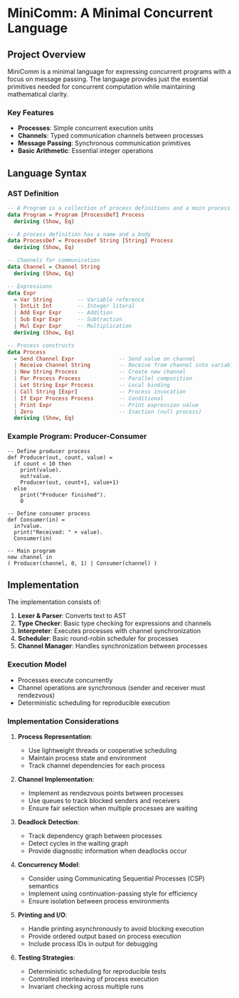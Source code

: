 # MiniComm: A Minimal Concurrent Language

## Project Overview

MiniComm is a minimal language for expressing concurrent programs with a focus on message passing. The language provides just the essential primitives needed for concurrent computation while maintaining mathematical clarity.

### Key Features

- **Processes**: Simple concurrent execution units
- **Channels**: Typed communication channels between processes
- **Message Passing**: Synchronous communication primitives
- **Basic Arithmetic**: Essential integer operations

## Language Syntax

### AST Definition

```haskell
-- A Program is a collection of process definitions and a main process
data Program = Program [ProcessDef] Process
  deriving (Show, Eq)

-- A process definition has a name and a body
data ProcessDef = ProcessDef String [String] Process
  deriving (Show, Eq)

-- Channels for communication
data Channel = Channel String
  deriving (Show, Eq)

-- Expressions
data Expr
  = Var String        -- Variable reference
  | IntLit Int        -- Integer literal
  | Add Expr Expr     -- Addition
  | Sub Expr Expr     -- Subtraction
  | Mul Expr Expr     -- Multiplication
  deriving (Show, Eq)

-- Process constructs
data Process
  = Send Channel Expr              -- Send value on channel
  | Receive Channel String         -- Receive from channel into variable
  | New String Process             -- Create new channel
  | Par Process Process            -- Parallel composition
  | Let String Expr Process        -- Local binding
  | Call String [Expr]             -- Process invocation
  | If Expr Process Process        -- Conditional
  | Print Expr                     -- Print expression value
  | Zero                           -- Inaction (null process)
  deriving (Show, Eq)
```

### Example Program: Producer-Consumer

```
-- Define producer process
def Producer(out, count, value) =
  if count < 10 then
    print(value).
    out!value.
    Producer(out, count+1, value+1)
  else
    print("Producer finished").
    0

-- Define consumer process
def Consumer(in) =
  in?value.
  print("Received: " + value).
  Consumer(in)

-- Main program
new channel in
( Producer(channel, 0, 1) | Consumer(channel) )
```

## Implementation

The implementation consists of:

1. **Lexer & Parser**: Converts text to AST
2. **Type Checker**: Basic type checking for expressions and channels
3. **Interpreter**: Executes processes with channel synchronization
4. **Scheduler**: Basic round-robin scheduler for processes
5. **Channel Manager**: Handles synchronization between processes

### Execution Model

- Processes execute concurrently
- Channel operations are synchronous (sender and receiver must rendezvous)
- Deterministic scheduling for reproducible execution

### Implementation Considerations

1. **Process Representation**:
   - Use lightweight threads or cooperative scheduling
   - Maintain process state and environment
   - Track channel dependencies for each process

2. **Channel Implementation**:
   - Implement as rendezvous points between processes
   - Use queues to track blocked senders and receivers
   - Ensure fair selection when multiple processes are waiting

3. **Deadlock Detection**:
   - Track dependency graph between processes
   - Detect cycles in the waiting graph
   - Provide diagnostic information when deadlocks occur

4. **Concurrency Model**:
   - Consider using Communicating Sequential Processes (CSP) semantics
   - Implement using continuation-passing style for efficiency
   - Ensure isolation between process environments

5. **Printing and I/O**:
   - Handle printing asynchronously to avoid blocking execution
   - Provide ordered output based on process execution
   - Include process IDs in output for debugging

6. **Testing Strategies**:
   - Deterministic scheduling for reproducible tests
   - Controlled interleaving of process execution
   - Invariant checking across multiple runs
